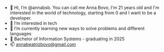 - 👋 Hi, I’m @annabsb. You can call me Anna Bovo, I'm 21 years old and I'm interested in the world of technology, starting from 0 and I want to be a developer.
- 👀 I’m interested in tech
- 🌱 I’m currently learning new ways to solve problems and different languages
- 👋 Bachelor of Information Systems - graduating in 2025
- 📫 annabeatrizbovo@gmail.com

<!---
annabsb/annabsb is a ✨ special ✨ repository because its `README.md` (this file) appears on your GitHub profile.
You can click the Preview link to take a look at your changes.
--->
